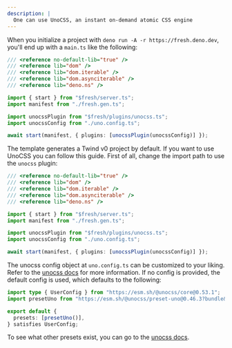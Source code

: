 ```yaml
---
description: |
  One can use UnoCSS, an instant on-demand atomic CSS engine
---
```


When you initialize a project with `deno run -A -r https://fresh.deno.dev`,
you'll end up with a `main.ts` like the following:

```ts
/// <reference no-default-lib="true" />
/// <reference lib="dom" />
/// <reference lib="dom.iterable" />
/// <reference lib="dom.asynciterable" />
/// <reference lib="deno.ns" />

import { start } from "$fresh/server.ts";
import manifest from "./fresh.gen.ts";

import unocssPlugin from "$fresh/plugins/unocss.ts";
import unocssConfig from "./uno.config.ts";

await start(manifest, { plugins: [unocssPlugin(unocssConfig)] });
```

The template generates a Twind v0 project by default. If you want to use UnoCSS
you can follow this guide. First of all, change the import path to use the
`unocss` plugin:

```ts
/// <reference no-default-lib="true" />
/// <reference lib="dom" />
/// <reference lib="dom.iterable" />
/// <reference lib="dom.asynciterable" />
/// <reference lib="deno.ns" />

import { start } from "$fresh/server.ts";
import manifest from "./fresh.gen.ts";

import unocssPlugin from "$fresh/plugins/unocss.ts";
import unocssConfig from "./uno.config.ts";

await start(manifest, { plugins: [unocssPlugin(unocssConfig)] });
```

The unocss config object at `uno.config.ts` can be customized to your liking.
Refer to the [unocss docs](https://unocss.dev/guide/config-file) for more
information. If no config is provided, the default config is used, which
defaults to the following:

```ts
import type { UserConfig } from "https://esm.sh/@unocss/core@0.53.1";
import presetUno from "https://esm.sh/@unocss/preset-uno@0.46.3?bundle&no-check";

export default {
  presets: [presetUno()],
} satisfies UserConfig;
```

To see what other presets exist, you can go to the
[unocss docs](https://unocss.dev/presets/).
